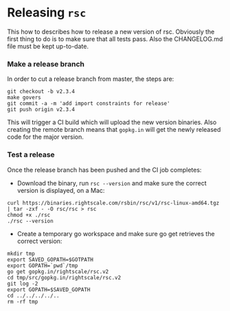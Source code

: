 # Releasing `rsc`

This how to describes how to release a new version of rsc. Obviously the first thing to do is to
make sure that all tests pass. Also the CHANGELOG.md file must be kept up-to-date.

### Make a release branch

In order to cut a release branch from master, the steps are:
```
git checkout -b v2.3.4
make govers
git commit -a -m 'add import constraints for release'
git push origin v2.3.4
```
This will trigger a CI build which will upload the new version binaries. Also creating the remote
branch means that `gopkg.in` will get the newly released code for the major version.

### Test a release

Once the release branch has been pushed and the CI job completes:
* Download the binary, run `rsc --version` and make sure the correct version is displayed, on a Mac:
```
curl https://binaries.rightscale.com/rsbin/rsc/v1/rsc-linux-amd64.tgz | tar -zxf - -O rsc/rsc > rsc
chmod +x ./rsc
./rsc --version
```
* Create a temporary go workspace and make sure go get retrieves the correct version:
```
mkdir tmp
export SAVED_GOPATH=$GOTPATH
export GOPATH=`pwd`/tmp
go get gopkg.in/rightscale/rsc.v2
cd tmp/src/gopkg.in/rightscale/rsc.v2
git log -2
export GOPATH=$SAVED_GOPATH
cd ../../../../..
rm -rf tmp
```


